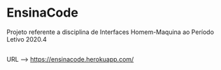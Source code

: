 # EnsinaCode
Projeto referente a disciplina de Interfaces Homem-Maquina ao Período Letivo 2020.4 

##
URL --> https://ensinacode.herokuapp.com/
